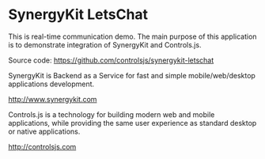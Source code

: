 SynergyKit LetsChat
===================

This is real-time communication demo.
The main purpose of this application is to demonstrate integration of SynergyKit and Controls.js.

Source code:
https://github.com/controlsjs/synergykit-letschat

SynergyKit is Backend as a Service for fast and simple mobile/web/desktop applications development.

http://www.synergykit.com

Controls.js is a technology for building modern web and mobile applications, while providing the same user experience as standard desktop or native applications.

http://controlsjs.com
